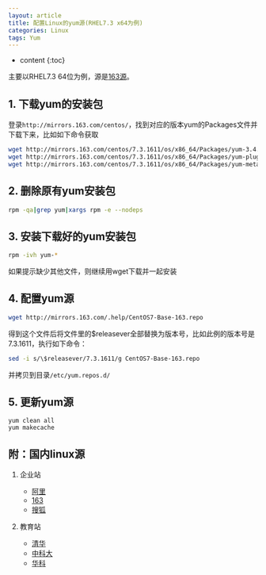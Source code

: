 ```yaml
---
layout: article
title: 配置Linux的yum源(RHEL7.3 x64为例)
categories: Linux
tags: Yum
---
```


* content
{:toc}

主要以RHEL7.3 64位为例，源是[163源](mirrors.163.com)。

## 1. 下载yum的安装包
登录`http://mirrors.163.com/centos/`，找到对应的版本yum的Packages文件并下载下来，比如如下命令获取
```bash
wget http://mirrors.163.com/centos/7.3.1611/os/x86_64/Packages/yum-3.4.3-150.el7.centos.noarch.rpm
wget http://mirrors.163.com/centos/7.3.1611/os/x86_64/Packages/yum-plugin-fastestmirror-1.1.31-40.el7.noarch.rpm
wget http://mirrors.163.com/centos/7.3.1611/os/x86_64/Packages/yum-metadata-parser-1.1.4-10.el7.x86_64.rpm
```

<!--more-->

## 2. 删除原有yum安装包
```bash
rpm -qa|grep yum|xargs rpm -e --nodeps
```

## 3. 安装下载好的yum安装包
```  bash
rpm -ivh yum-*
```
如果提示缺少其他文件，则继续用wget下载并一起安装

## 4. 配置yum源
```bash
wget http://mirrors.163.com/.help/CentOS7-Base-163.repo
```
得到这个文件后将文件里的$releasever全部替换为版本号，比如此例的版本号是7.3.1611，执行如下命令：

```bash
sed -i s/\$releasever/7.3.1611/g CentOS7-Base-163.repo
```

并拷贝到目录`/etc/yum.repos.d/`

## 5. 更新yum源
```
yum clean all
yum makecache
```



## 附：国内linux源

1. 企业站
   * [阿里](mirrors.aliyun.com)
   * [163](mirrors.163.com)
   * [搜狐](mirrors.sohu.com)

2. 教育站
   * [清华](mirror.tuna.tsinghua.edu.cn)
   * [中科大](mirrors.ustc.edu.cn)
   * [华科](mirror.hust.edu.cn)